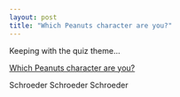 ```yaml
---
layout: post
title: "Which Peanuts character are you?"
---
```


<p>Keeping with the quiz theme...</p>
<p><a href="http://quizilla.com/users/anonymousnowhere/quizzes/Which%20Peanuts%20Character%20are%20You%3F/" target="_blank">Which Peanuts character are you?</a></p>
<p>Schroeder Schroeder Schroeder</p>
 
